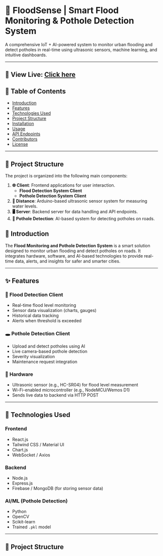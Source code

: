 # 🌊 FloodSense | Smart Flood Monitoring & Pothole Detection System

A comprehensive IoT + AI-powered system to monitor urban flooding and detect potholes in real-time using ultrasonic sensors, machine learning, and intuitive dashboards.

---

## 🚀 View Live: [Click here](https://your-deployment-link.com)

## 📑 Table of Contents

- [Introduction](#introduction)
- [Features](#features)
- [Technologies Used](#technologies-used)
- [Project Structure](#project-structure)
- [Installation](#installation)
- [Usage](#usage)
- [API Endpoints](#api-endpoints)
- [Contributors](#contributors)
- [License](#license)

---

## 📂 Project Structure

The project is organized into the following main components:

1. **🌐 Client**: Frontend applications for user interaction.
   - **Flood Detection System Client**
   - **Pothole Detection System Client**
2. **📏 Distance**: Arduino-based ultrasonic sensor system for measuring water levels.
3. **🖥️ Server**: Backend server for data handling and API endpoints.
4. **🤖 Pothole Detection**: AI-based system for detecting potholes on roads.

## 📘 Introduction

The **Flood Monitoring and Pothole Detection System** is a smart solution designed to monitor urban flooding and detect potholes on roads. It integrates hardware, software, and AI-based technologies to provide real-time data, alerts, and insights for safer and smarter cities.

---

## ✨ Features

### 🌊 Flood Detection Client

- Real-time flood level monitoring
- Sensor data visualization (charts, gauges)
- Historical data tracking
- Alerts when threshold is exceeded

### 🕳️ Pothole Detection Client

- Upload and detect potholes using AI
- Live camera-based pothole detection
- Severity visualization
- Maintenance request integration

### 🔧 Hardware

- Ultrasonic sensor (e.g., HC-SR04) for flood level measurement
- Wi-Fi-enabled microcontroller (e.g., NodeMCU/Wemos D1)
- Sends live data to backend via HTTP POST

---

## 🧰 Technologies Used

### Frontend

- React.js
- Tailwind CSS / Material UI
- Chart.js
- WebSocket / Axios

### Backend

- Node.js
- Express.js
- Firebase / MongoDB (for storing sensor data)

### AI/ML (Pothole Detection)

- Python
- OpenCV
- Scikit-learn
- Trained `.pkl` model

---

## 🧱 Project Structure
